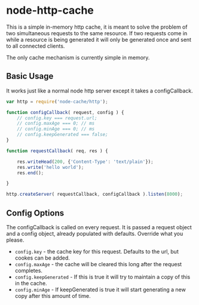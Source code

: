 # node-http-cache

This is a simple in-memory http cache, it is meant to solve the problem of two simultaneous requests to the same resource. If two requests come in while a resource is being generated it will only be generated once and sent to all connected clients.

The only cache mechanism is currently simple in memory.

## Basic Usage

It works just like a normal node http server except it takes a configCallback.

```javascript
var http = require('node-cache/http');

function configCallback( request, config ) {
	// config.key === request.url;
	// config.maxAge === 0; // ms
	// config.minAge === 0; // ms
	// config.keepGenerated === false;
}

function requestCallback( req, res ) {

	res.writeHead(200, {'Content-Type': 'text/plain'});
	res.write('hello world');
	res.end();

}

http.createServer( requestCallback, configCallback ).listen(8000);

```

## Config Options

The configCallback is called on every request. It is passed a request object and a config object, already populated with defaults. Override what you please.

* `config.key` - the cache key for this request. Defaults to the url, but cookes can be added.
* `config.maxAge` - the cache will be cleared this long after the request completes.
* `config.keepGenerated` - If this is true it will try to maintain a copy of this in the cache.
* `config.minAge` - If keepGenerated is true it will start generating a new copy after this amount of time.

